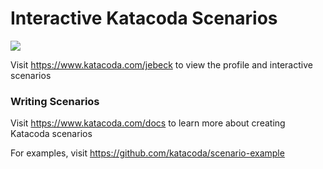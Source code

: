 # Interactive Katacoda Scenarios

[![](http://shields.katacoda.com/katacoda/jebeck/count.svg)](https://www.katacoda.com/jebeck "Get your profile on Katacoda.com")

Visit https://www.katacoda.com/jebeck to view the profile and interactive scenarios

### Writing Scenarios
Visit https://www.katacoda.com/docs to learn more about creating Katacoda scenarios

For examples, visit https://github.com/katacoda/scenario-example
